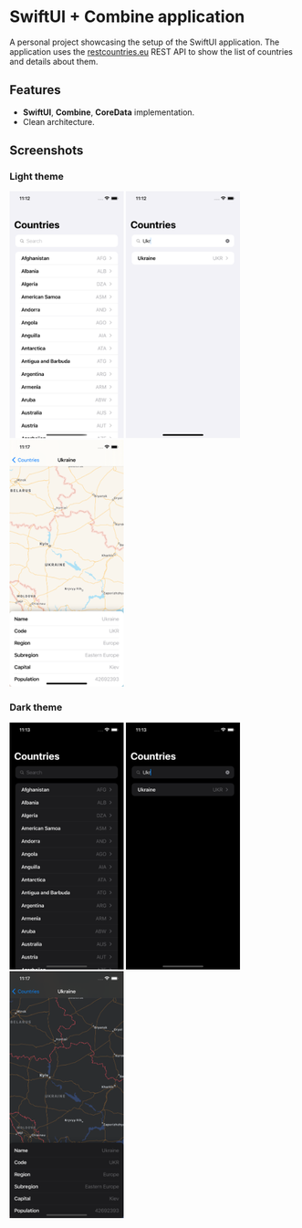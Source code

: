 # SwiftUI + Combine application

A personal project showcasing the setup of the SwiftUI application.
The application uses the [restcountries.eu](https://restcountries.eu/) REST API to show the list of countries and details about them.

## Features
* **SwiftUI**, **Combine**, **CoreData** implementation.
* Clean architecture.

## Screenshots

### Light theme 
<img src="https://raw.githubusercontent.com/danielsafronov/swift-countries/main/Screenshots/Screenshot%201.png" width="200"> <img src="https://raw.githubusercontent.com/danielsafronov/swift-countries/main/Screenshots/Screenshot%202.png" width="200"> <img src="https://raw.githubusercontent.com/danielsafronov/swift-countries/main/Screenshots/Screenshot%203.png" width="200">

### Dark theme 
<img src="https://raw.githubusercontent.com/danielsafronov/swift-countries/main/Screenshots/Screenshot%204.png" width="200"> <img src="https://raw.githubusercontent.com/danielsafronov/swift-countries/main/Screenshots/Screenshot%205.png" width="200"> <img src="https://raw.githubusercontent.com/danielsafronov/swift-countries/main/Screenshots/Screenshot%206.png" width="200">
